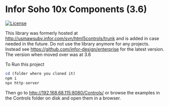 # Infor Soho 10x Components (3.6)

[![License](https://img.shields.io/badge/License-Apache%202.0-blue.svg)](https://opensource.org/licenses/Apache-2.0)

This library was formerly hosted at http://usmawsubv.infor.com/svn/html5controls/trunk and is added in case needed in the future. Do not use the library anymore for any projects. Instead see https://github.com/infor-design/enterprise for the latest version. The version when moved over was at 3.6

To Run this project

```js
cd (folder where you cloned it)
npm i
npx http-server
```

Then go to http://192.168.68.115:8080/Controls/ or browse the examples in the Controls folder on disk and open them in a browser.
